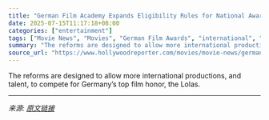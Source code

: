```yaml
---
title: "German Film Academy Expands Eligibility Rules for National Awards"
date: 2025-07-15T11:17:18+08:00
categories: ["entertainment"]
tags: ["Movie News", "Movies", "German Film Awards", "international", "The seed of the sacred fig"]
summary: "The reforms are designed to allow more international productions, and talent, to compete for Germany’s top film honor, the Lolas."
source_url: "https://www.hollywoodreporter.com/movies/movie-news/german-film-academy-expands-eligibility-for-national-awards-1236315103/"
---
```


The reforms are designed to allow more international productions, and talent, to compete for Germany’s top film honor, the Lolas.

---

*来源: [原文链接](https://www.hollywoodreporter.com/movies/movie-news/german-film-academy-expands-eligibility-for-national-awards-1236315103/)*
